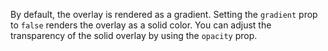By default, the overlay is rendered as a gradient. Setting the `gradient` prop to `false` renders the overlay as a solid color. You can adjust the transparency of the solid overlay by using the `opacity` prop.
